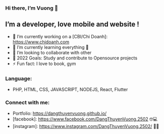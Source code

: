 ### Hi there, I’m Vuong 👋
## I’m a developer, love mobile and website !
- 🔭 I’m currently working on a [CBI/Chi Doanh]: https://www.chidoanh.com
- 🌱 I’m currently learning everything 🤣
- 👯 I’m looking to collaborate with other
- 🥅 2022 Goals: Study and contribute to Opensource projects
- ⚡ Fun fact: I love to book, gym

### Language:
- PHP, HTML, CSS, JAVASCRIPT, NODEJS, React, Flutter
### Connect with me:

- Portfolio: https://dangthuyenvuong.github.io/ 
- [facebook]: https://www.facebook.com/DangThuyenVuong.2502 🤓💻
- [instagram]: https://www.instagram.com/DangThuyenVuong.2502/ 🔗🔗



